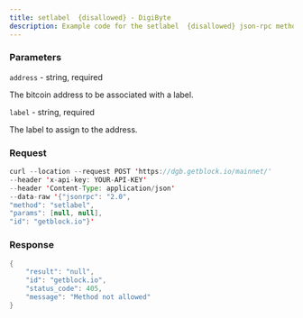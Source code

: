 ```yaml
---
title: setlabel  {disallowed} - DigiByte
description: Example code for the setlabel  {disallowed} json-rpc method. Сomplete guide on how to use setlabel  {disallowed} json-rpc in GetBlock.io Web3 documentation.
---
```


### Parameters


`address` - string, required

The bitcoin address to be associated with a label.

`label` - string, required

The label to assign to the address.

### Request

``` java
curl --location --request POST 'https://dgb.getblock.io/mainnet/' 
--header 'x-api-key: YOUR-API-KEY' 
--header 'Content-Type: application/json' 
--data-raw '{"jsonrpc": "2.0",
"method": "setlabel",
"params": [null, null],
"id": "getblock.io"}'
```

###  Response

``` java
{
    "result": "null",
    "id": "getblock.io",
    "status_code": 405,
    "message": "Method not allowed"
}
```


